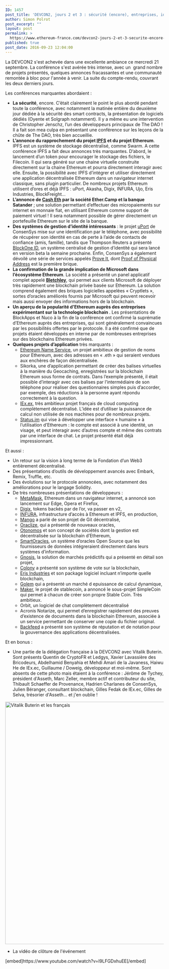 ```yaml
---
ID: 1457
post_title: 'DEVCON2, jours 2 et 3 : sécurité (encore), entreprises, identité, IPFS, Cash Eth, Microsoft et le reste&#8230;'
author: Simon Polrot
post_excerpt: ""
layout: post
permalink: >
  https://www.ethereum-france.com/devcon2-jours-2-et-3-securite-encore-entreprises-identite-ipfs-cash-eth-microsoft-et-le-reste/
published: true
post_date: 2016-09-23 12:04:00
---
```

La DEVCON2 s'est achevée dans une excellente ambiance ce mercredi 21 septembre. La conférence s'est avérée très intense, avec un  grand nombre de projets présentés, quelques annonces fracassantes et une communauté remontée à bloc pour l'année à venir. La suite du compte-rendu, couvrant les deux derniers jours.

Les conférences marquantes abordaient :
<ul>
 	<li><strong>La sécurité</strong>, encore. C’était clairement le point le plus abordé pendant toute la conférence, avec notamment la matinée entière du deuxième jour dédiée à la sécurité des smart contracts, la présentation de logiciels dédiés (Oyente et Solgraph notamment). Il y a même eu une intervention de Christopher Jenschz, l’un des développeurs principaux de The DAO ! Il a fait son mea culpa en présentant une conférence sur les leçons de la chûte de The DAO, très bien accueillie.</li>
 	<li><strong>L’annonce du rapprochement du projet <a href="https://ipfs.io/"><span style="text-decoration: underline;">IPFS</span></a> et du projet Ethereum</strong>. IPFS est un système de stockage décentralisé, comme Swarm. A cette conférence IPFS a fait deux annonces très marquantes. D’abord, le lancement d’un token pour encourager le stockage des fichiers, le Filecoin. Il qui sera généré sur une chaine virtuelle construite directement sur la chaine Ethereum et pourra directement interagir avec elle. Ensuite, la possibilité avec IPFS d’intégrer et utiliser directement une application décentralisée Ethereum dans un navigateur internet classique, sans plugin particulier. De nombreux projets Ethereum utilisent d’ores et déjà IPFS : uPort, Akasha, Digix, INFURA, Ujo, Eris Industries, BlockFreight…</li>
 	<li><strong>L’annonce de <a href="http://www.coindesk.com/santander-vies-become-first-bank-issue-digital-cash-blockchain/"><span style="text-decoration: underline;">Cash Eth</span></a> par la société Ether.Camp et la banque Satander</strong> ; une solution permettant d’effectuer des micropaiements sur internet en monnaie fiat, en utilisant Ethereum comme support de paiement virtuel ! Il sera notamment possible de gérer directement un portefeuille Ethereum sur le site de la banque.</li>
 	<li><strong>Des systèmes de gestion d’identité intéressants</strong> : le projet <a href="https://consensys.net/static/devcon2/uport/uport_devcon2.pdf"><span style="text-decoration: underline;">uPort</span></a> de ConsenSys mise sur une identification par le téléphone, avec possibilité de récupérer son identité en cas de perte à l’aide de contacts de confiance (amis, famille), tandis que Thompson Reuters a présenté <a href="https://www.google.fr/url?sa=t&amp;rct=j&amp;q=&amp;esrc=s&amp;source=web&amp;cd=1&amp;cad=rja&amp;uact=8&amp;ved=0ahUKEwjg99n6lqXPAhXGLhoKHTgSA5kQFggcMAA&amp;url=http%3A%2F%2Fwww.coindesk.com%2Fthomson-reuters-blockchain-ethereum-devcon2%2F&amp;usg=AFQjCNH2gv5D9Mw4Gojva-j3qUWrMbqbMg&amp;sig2=_wZXZ3KMgBwiczmuttvbfQ&amp;bvm=bv.133700528,d.d2s"><span style="text-decoration: underline;">BlockOne ID</span></a>, un système centralisé de gestion d’identité qui sera lancé en version beta la semaine prochaine. Enfin, ConsenSys a également dévoilé une série de services appelés <a href="https://consensys.net/static/devcon2/provid/provid_devcon2_talk.pdf"><span style="text-decoration: underline;">Prove It</span></a>, dont <a href="https://www.ethereum-france.com/consensys-deploie-un-nouveau-service-sur-ethereum-proof-of-physical-address/"><span style="text-decoration: underline;">Proof of Physical Address</span></a> est la première brique.</li>
 	<li><strong>La confirmation de la grande implication de Microsoft dans l’écosystème Ethereum</strong>. La société a présenté un panel applicatif complet appelé <strong><span style="text-decoration: underline;"><a href="https://github.com/Azure/azure-blockchain-projects/blob/master/bletchley/bletchley-whitepaper.md">Bletchley</a></span></strong>, qui permet aux clients Microsoft de déployer très rapidement une blockchain privée basée sur Ethereum. La solution comprend également des briques logicielles appelées « Cryptlets », sortes d’oracles améliorés fournis par Microsoft qui peuvent recevoir mais aussi envoyer des informations hors de la blockchain.</li>
 	<li><b>Un aperçu de la popularité d'Ethereum auprès des entreprises expérimentant sur la technologie blockchain </b>. Les présentations de BlockApps et Nuco à la fin de la conférence ont confirmé la suprématie d’Ethereum auprès des entreprises, qui sont généralement convaincues par les possibilités offertes par le protocole. Il a été confirmé que de projets étaient développés en interne par de nombreuses entreprises sur des blockchains Ethereum privées.</li>
 	<li><strong>Quelques projets d’application</strong> très marquants :
<ul>
 	<li><a href="https://github.com/ethereum/EIPs/issues/137"><span style="text-decoration: underline;">Ethereum Name Service</span></a>, un projet ambitieux de gestion de noms pour Ethereum, avec des adresses en « .eth » qui seraient vendues aux enchères de façon décentralisée.</li>
 	<li>Sikorka, une d’application permettant de créer des balises virtuelles à la manière du Geocaching, enregistrées sur la blockchain Ethereum sous forme de contrats. Dans l’exemple présenté, il était possible d’interagir avec ces balises par l’intermédiaire de son téléphone pour réaliser des questionnaires simples puis d’accorder, par exemple, des réductions à la personne ayant répondu correctement à la question.</li>
 	<li><span style="text-decoration: underline;">IEx.ex</span>, très ambitieux projet français de cloud computing complètement décentralisé. L’idée est d’utiliser la puissance de calcul non utilisée de nos machines pour de nombreux projets.</li>
 	<li><a href="https://status.im/"><span style="text-decoration: underline;">Status.im</span></a> qui vise à développer une interface « humaine » à l’utilisation d’Ethereum : le compte est associé à une identité, un visage, et peut interagir avec d’autres compte et même des contrats par une interface de chat. Le projet présenté était déjà impressionnant.</li>
</ul>
</li>
</ul>
Et aussi :
<ul>
 	<li>Un retour sur la vision à long terme de la Fondation d’un Web3 entièrement décentralisé.</li>
 	<li>Des présentations d’outils de développement avancés avec Embark, Remix, Truffle, etc.</li>
 	<li>Des évolutions sur le protocole annoncées, avec notamment des améliorations pour le langage Solidity.</li>
 	<li>De très nombreuses présentations de développeurs :
<ul>
 	<li><a href="https://metamask.io/"><span style="text-decoration: underline;">MetaMask</span></a>, Ethereum dans un navigateur internet, a annoncé son lancement sur Edge, Opera et Firefox,</li>
 	<li><a href="https://www.dgx.io">Digix</a>, tokens backés par de l’or, va passer en v2,</li>
 	<li><a href="https://medium.com/@wuehler/infura-ethereum-blockchain-infrastructure-e91d4814ddab">INFURA</a>, infrastructure d’accès à Ethereum et IPFS, en production,</li>
 	<li><a href="https://github.com/axic/mango"><span style="text-decoration: underline;">Mango</span></a> a parlé de son projet de Git décentralisé,</li>
 	<li><a href="http://www.oraclize.it"><span style="text-decoration: underline;">Oraclize</span></a>, qui a présenté de nouveaux oracles,</li>
 	<li><span style="text-decoration: underline;"><a href="http://otonomos.com/">Otonomos</a></span> et son concept de sociétés dont la gestion est décentralisée sur la blockchain d’Ethereum,</li>
 	<li><span style="text-decoration: underline;"><a href="https://github.com/codius/codius/wiki/Smart-Oracles:-A-Simple,-Powerful-Approach-to-Smart-Contracts">SmartOracles</a></span>, un système d’oracles Open Source que les fournisseurs de données intégreraient directement dans leurs systèmes d’information.</li>
 	<li><a href="https://www.gnosis.pm/"><span style="text-decoration: underline;">Gnosis</span></a>, la solution de marchés prédictifs qui a présenté en détail son projet,</li>
 	<li><span style="text-decoration: underline;"><a href="https://colony.io/">Colony</a></span> a présenté son système de vote sur la blockchain,</li>
 	<li><a href="https://erisindustries.com/"><span style="text-decoration: underline;">Eris Industries</span></a> et son package logiciel incluant n’importe quelle blockchain,</li>
 	<li><a href="http://golemproject.net">Golem</a> qui a présenté un marché d epuissance de calcul dynamique,</li>
 	<li><a href="https://makerdao.github.io/docs/"><span style="text-decoration: underline;">Maker</span></a>, le projet de stablecoin, a annoncé le sous-projet SimpleCoin qui permet à chacun de créer son propre Stable Coin. Très ambitieux.</li>
 	<li>Orbit, un logiciel de chat complètement décentralisé</li>
 	<li>Acronis Notarize, qui permet d’enregistrer rapidement des preuves d’existence de documents dans la blockchain Ethereum, associée à un service permettant de conserver une copie du fichier original.</li>
 	<li><a href="http://backfeed.cc/"><span style="text-decoration: underline;">Backfeed</span></a> a présenté son système de réputation et de notation pour la gouvernance des applications décentralisées.</li>
</ul>
</li>
</ul>
Et en bonus :
<ul>
 	<li>Une partie de la délégation française à la DEVCON2 avec Vitalik Buterin. Sont présents Quentin de CryptoFR et Ledgys, Xavier Lavassière des Bricodeurs, Abdelhamid Benyahia et Mehdi Amari de la Javaness, Haiwu He de IEx.ec, Guillaume / Doweig, développeur et moi-même. Sont absents de cette photo mais étaient à la conférence : Jérôme de Tychey, président d'Asseth, Marc Zeller, membre actif et contributeur du site, Thibault Schaeffer de Provenance, Hadrien Charlanes de ConsenSys, Julien Béranger, consultant blockchain, Gilles Fedak de IEx.ec, Gilles de Selva, trésorier d'Asseth... et j'en oublie !</li>
</ul>
<img class="aligncenter size-large wp-image-1458" src="https://www.ethereum-france.com/wp-content/uploads/2016/09/Test-292-1024x768.jpg" alt="Vitalik Buterin et les français" width="1024" height="768" />
<ul>
 	<li>La vidéo de clôture de l'événement</li>
</ul>
[embed]https://www.youtube.com/watch?v=I9LFGDxhuEE[/embed]